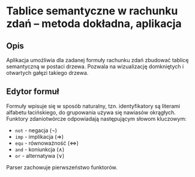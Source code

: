 # Tablice semantyczne w rachunku zdań – metoda dokładna, aplikacja

## Opis

Aplikacja umożliwia dla zadanej formuły rachunku zdań zbudować
tablicę semantyczną w postaci drzewa. Pozwala na wizualizację
domkniętych i otwartych gałęzi takiego drzewa.

## Edytor formuł

Formuły wpisuje się w sposób naturalny, tzn. identyfikatory są literami
alfabetu łacińskiego, do grupowania używa się nawiasów okrągłych.
Funktory zdaniotwórcze odpowiadają następującym słowom kluczowym:

- `not` - negacja (¬)
- `imp` - implikacja (⇒)
- `equ` - równoważność (⇔)
- `and` - koniunkcja (∧)
- `or`  - alternatywa (∨)

Parser zachowuje pierwszeństwo funktorów.
